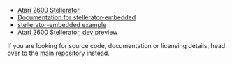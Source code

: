  * [Atari 2600 Stellerator](https://6502ts.github.io/stellerator-ng)
 * [Documentation for stellerator-embedded](https://6502ts.github.io/typedoc/stellerator-embedded/)
 * [stellerator-embedded example](https://6502ts.github.io/stellerator-embedded/)
 * [Atari 2600 Stellerator, dev preview](https://6502ts.github.io/preview/stellerator-ng)


If you are looking for source code, documentation or licensing details, head over to the
[main repository](https://github.com/6502ts/6502.ts)
instead.

